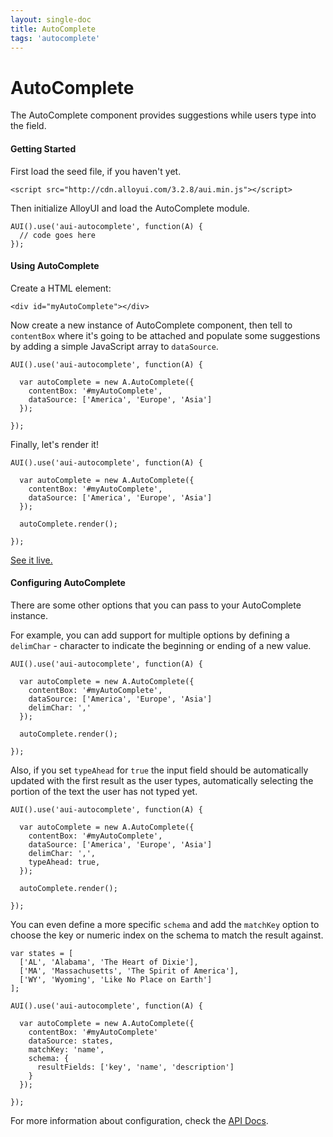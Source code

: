 ```yaml
---
layout: single-doc
title: AutoComplete
tags: 'autocomplete'
---
```


# AutoComplete

The AutoComplete component provides suggestions while users type into the field.

#### Getting Started

First load the seed file, if you haven't yet.

```
<script src="http://cdn.alloyui.com/3.2.8/aui.min.js"></script>
```

Then initialize AlloyUI and load the AutoComplete module.

```
AUI().use('aui-autocomplete', function(A) {
  // code goes here
});
```

#### Using AutoComplete

Create a HTML element:

```
<div id="myAutoComplete"></div>
```

Now create a new instance of AutoComplete component, then tell to `contentBox` where it's going to be attached and populate some suggestions by adding a simple JavaScript array to `dataSource`.

```
AUI().use('aui-autocomplete', function(A) {

  var autoComplete = new A.AutoComplete({
    contentBox: '#myAutoComplete',
    dataSource: ['America', 'Europe', 'Asia']
  });

});
```

Finally, let's render it!

```
AUI().use('aui-autocomplete', function(A) {

  var autoComplete = new A.AutoComplete({
    contentBox: '#myAutoComplete',
    dataSource: ['America', 'Europe', 'Asia']
  });

  autoComplete.render();

});
```

[See it live.](../../examples/autocomplete/)

#### Configuring AutoComplete

There are some other options that you can pass to your AutoComplete instance.

For example, you can add support for multiple options by defining a `delimChar` - character to indicate the beginning or ending of a new value.

```
AUI().use('aui-autocomplete', function(A) {

  var autoComplete = new A.AutoComplete({
    contentBox: '#myAutoComplete',
    dataSource: ['America', 'Europe', 'Asia']
    delimChar: ','
  });

  autoComplete.render();

});
```

Also, if you set `typeAhead` for `true` the input field should be automatically updated with the first result as the user types, automatically selecting the portion of the text the user has not typed yet.

```
AUI().use('aui-autocomplete', function(A) {

  var autoComplete = new A.AutoComplete({
    contentBox: '#myAutoComplete',
    dataSource: ['America', 'Europe', 'Asia']
    delimChar: ',',
    typeAhead: true,
  });

  autoComplete.render();

});
```

You can even define a more specific `schema` and add the `matchKey` option to choose the key or numeric index on the schema to match the result against.


```
var states = [
  ['AL', 'Alabama', 'The Heart of Dixie'],
  ['MA', 'Massachusetts', 'The Spirit of America'],
  ['WY', 'Wyoming', 'Like No Place on Earth']
];

AUI().use('aui-autocomplete', function(A) {

  var autoComplete = new A.AutoComplete({
    contentBox: '#myAutoComplete'
    dataSource: states,
    matchKey: 'name',
    schema: {
      resultFields: ['key', 'name', 'description']
    }
  });

});
```

For more information about configuration, check the <a href="#">API Docs</a>.

<!-- #### AutoComplete suggestions

There are two primary ways to provide the AutoComplete suggestions: From a local array; From a remote data service; Locally defined values are best for small, fixed sets of suggestions. Remote suggestions should be used for larger data sets. When used with the DataSource component, filtering large remote data services can be pushed to the server as well, maximizing client-side performance.

#### Local Suggestions

To configure and provide AutoComplete suggestions locally, you can either pass an array directly to its constructor or you can set the dataSource property to an local array.

Directly initialize suggestions in constructor -->